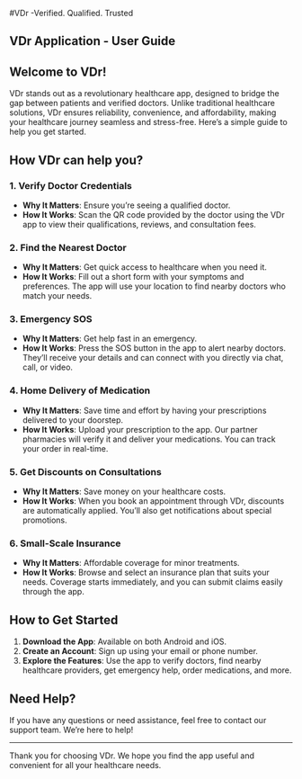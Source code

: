 #VDr -Verified. Qualified. Trusted

## VDr Application - User Guide

## Welcome to VDr!

VDr stands out as a revolutionary healthcare app, designed to bridge the gap between patients and verified doctors. Unlike traditional healthcare solutions, VDr ensures reliability, convenience, and affordability, making your healthcare journey seamless and stress-free. Here’s a simple guide to help you get started.

## How VDr can help you?

### 1. Verify Doctor Credentials
- **Why It Matters**: Ensure you’re seeing a qualified doctor.
- **How It Works**: Scan the QR code provided by the doctor using the VDr app to view their qualifications, reviews, and consultation fees.

### 2. Find the Nearest Doctor
- **Why It Matters**: Get quick access to healthcare when you need it.
- **How It Works**: Fill out a short form with your symptoms and preferences. The app will use your location to find nearby doctors who match your needs.

### 3. Emergency SOS
- **Why It Matters**: Get help fast in an emergency.
- **How It Works**: Press the SOS button in the app to alert nearby doctors. They’ll receive your details and can connect with you directly via chat, call, or video.

### 4. Home Delivery of Medication
- **Why It Matters**: Save time and effort by having your prescriptions delivered to your doorstep.
- **How It Works**: Upload your prescription to the app. Our partner pharmacies will verify it and deliver your medications. You can track your order in real-time.

### 5. Get Discounts on Consultations
- **Why It Matters**: Save money on your healthcare costs.
- **How It Works**: When you book an appointment through VDr, discounts are automatically applied. You’ll also get notifications about special promotions.

### 6. Small-Scale Insurance
- **Why It Matters**: Affordable coverage for minor treatments.
- **How It Works**: Browse and select an insurance plan that suits your needs. Coverage starts immediately, and you can submit claims easily through the app.

## How to Get Started

1. **Download the App**: Available on both Android and iOS.
2. **Create an Account**: Sign up using your email or phone number.
3. **Explore the Features**: Use the app to verify doctors, find nearby healthcare providers, get emergency help, order medications, and more.

## Need Help?

If you have any questions or need assistance, feel free to contact our support team. We’re here to help!

---

Thank you for choosing VDr. We hope you find the app useful and convenient for all your healthcare needs.
